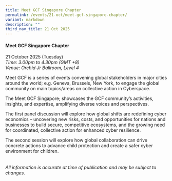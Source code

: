 ```yaml
---
title: Meet GCF Singapore Chapter
permalink: /events/21-oct/meet-gcf-singapore-chapter/
variant: markdown
description: ""
third_nav_title: 21 Oct 2025
---
```

#### Meet GCF Singapore Chapter

21 October 2025 (Tuesday)  
*Time: 3.00pm to 4.30pm (GMT +8)*
<br>*Venue: Orchid Jr Ballroom, Level 4*

Meet GCF is a series of events convening global stakeholders in major cities around the world; e.g. Geneva, Brussels, New York, to engage the global community on main topics/areas on collective action in Cyberspace.
 
The Meet GCF Singapore; showcases the GCF community’s activities, insights, and expertise, amplifying diverse voices and perspectives.
 
The first panel discussion will explore how global shifts are redefining cyber economics – uncovering new risks, costs, and opportunities for nations and businesses to build secure, competitive ecosystems, and the growing need for coordinated, collective action for enhanced cyber resilience.
 
The second session will explore how global collaboration can drive concrete actions to advance child protection and create a safer cyber environment for children.
<br><br><br>
*All information is accurate at time of publication and may be subject to changes.*